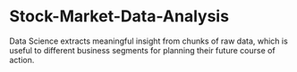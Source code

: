 # Stock-Market-Data-Analysis
Data Science extracts meaningful insight from chunks of raw data, which is useful to different business segments for planning their future course of action. 
